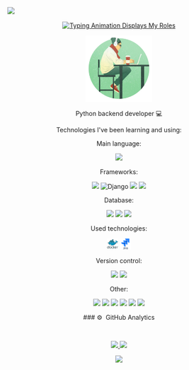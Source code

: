 ![](https://github.com/halfrost/halfrost/blob/master/icons/header_.png)

<div style="text-align: center;">
    <p align="center">
    <a href="https://git.io/typing-svg">
        <img src="https://readme-typing-svg.herokuapp.com?color=%2336BCF7&lines=Hello+I'm+Oskar;Welcome+to+my+Github+profile;" alt="Typing Animation Displays My Roles">
    </a>
</div>

<p align="center">
    </p>
    <p align="center">
    <img width="150" src="https://raw.githubusercontent.com/tonynguyenit18/tonynguyenit18/main/static/code-guy.jpeg">
</p>

<p align="center">
    </p>
    <p align="center">
Python backend developer 💻
<br>

<p align="center">
    </p>
    <p align="center">
Technologies I've been learning and using:
<br>
        
<p align="center">
    </p>
    <p align="center">     
Main language:
<p align="center">
<img src="https://img.shields.io/badge/python%20-%2314354C.svg?&style=for-the-badge&logo=python&logoColor=white"/>
    
<p align="center">
Frameworks: 
<p align="center">
<img width="10%" src="https://img.shields.io/badge/FastAPI-005571?style=for-the-badge&logo=fastapi"/>
<img width="10%" alt="Django" src="https://img.shields.io/badge/django-%23092E20.svg?style=for-the-badge&logo=django&logoColor=white"/>
<img width="13%" src="https://img.shields.io/badge/DJANGO-REST-ff1709?style=for-the-"/>
<img width="10%" src="https://img.shields.io/badge/Flask-000000?style=for-the-badge&logo=flask&logoColor=white"/>


<br/>
<p align="center">
Database:
<p align="center">
<img width="10%" src="https://img.shields.io/badge/MySQL-005C84?style=for-the-badge&logo=mysql&logoColor=white"/>
<img width="15%" src="https://img.shields.io/badge/PostgreSQL-316192?style=for-the-badge&logo=postgresql&logoColor=white"/>
<img width="11%" src="https://img.shields.io/badge/SQLite-07405E?style=for-the-badge&logo=sqlite&logoColor=white"/>

<p align="center">
Used technologies:
<p align="center">
<img  width="5%" src="https://github.com/devicons/devicon/blob/master/icons/docker/docker-original-wordmark.svg"/>
<img  width="5%" src="https://github.com/devicons/devicon/blob/master/icons/jira/jira-original-wordmark.svg"/>
    
<p align="center">
Version control:
<p align="center">
<img width="13%" src="https://img.shields.io/badge/GitHub-100000?style=for-the-badge&logo=github&logoColor=white"/>
<img width="13%" src="https://img.shields.io/badge/gitlab-%23181717.svg?style=for-the-badge&logo=gitlab&logoColor=white"/>
    
<p align="center">
Other:
<p align="center">
<img width="7%" src="https://img.shields.io/badge/GIT-E44C30?style=for-the-badge&logo=git&logoColor=white"/>
<img width="7%" src="https://img.shields.io/badge/CSS-239120?&style=for-the-badge&logo=css3&logoColor=white"/>
<img width="8%" src="https://img.shields.io/badge/HTML-239120?style=for-the-badge&logo=html5&logoColor=white"/>
<img width="7%" src="https://img.shields.io/badge/SAP-0FAAFF?style=for-the-badge&logo=sap&logoColor=white"/>
<img width="10.5%" src="https://img.shields.io/badge/Postman-FF6C37?style=for-the-badge&logo=Postman&logoColor=white"/>
<img width="13%" src="https://img.shields.io/badge/confluence-%23172BF4.svg?style=for-the-badge&logo=confluence&logoColor=white"/>


<p align="center">
    </p>
    <p align="center">
### ⚙️ &nbsp;GitHub Analytics
<br>
        
<p align="center">
<img src="https://komarev.com/ghpvc/?username=AgzigitovOskar&style=flat-square&color=blue" alt=""/>
</a>
</p>

<p align="center">
<a href="https://github.com/AgzigitovOskar">
  <img height="180em" src="https://github-readme-stats-eight-theta.vercel.app/api?username=AgzigitovOskar&show_icons=true&theme=algolia&include_all_commits=true&count_private=true"/>
  <img height="180em" src="https://github-readme-stats-eight-theta.vercel.app/api/top-langs/?username=AgzigitovOskar&layout=compact&langs_count=8&theme=algolia"/>
</a>
</p>


<div id="header" align="center">
  <img src="https://media0.giphy.com/media/v1.Y2lkPTc5MGI3NjExbmM2ZDhuYnowNHpyMXBrM3VvaXJuOWxncGZpb2I2MjZ4bnY1bmx3aiZlcD12MV9pbnRlcm5hbF9naWZfYnlfaWQmY3Q9Zw/pufOOG2cplDtfyQXL1/giphy.gif" width="150"/>
</div>




